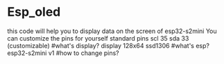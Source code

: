 # Esp_oled
this code will help you to display data on the screen of esp32-s2mini You can customize the pins for yourself 
standard pins scl 35 sda 33 (customizable)
#what's display?
display 128x64 ssd1306
#what's esp?
esp32-s2mini v1
#how to change pins?
